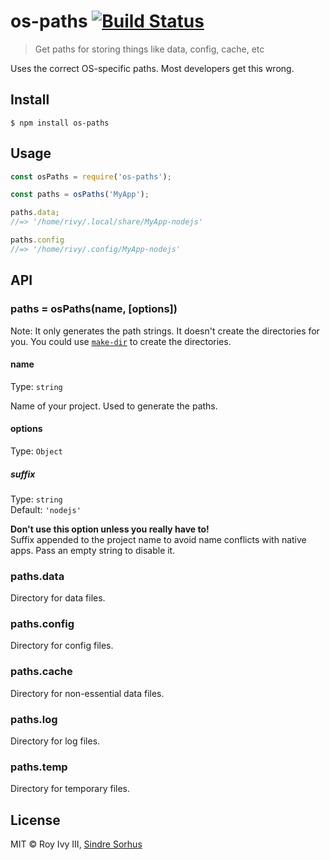 # os-paths [![Build Status](https://travis-ci.org/rivy/js.os-paths.svg?branch=master)](https://travis-ci.org/rivy/js.os-paths)

> Get paths for storing things like data, config, cache, etc

Uses the correct OS-specific paths. Most developers get this wrong.


## Install

```
$ npm install os-paths
```


## Usage

```js
const osPaths = require('os-paths');

const paths = osPaths('MyApp');

paths.data;
//=> '/home/rivy/.local/share/MyApp-nodejs'

paths.config
//=> '/home/rivy/.config/MyApp-nodejs'
```


## API

### paths = osPaths(name, [options])

Note: It only generates the path strings. It doesn't create the directories for you. You could use [`make-dir`](https://github.com/sindresorhus/make-dir) to create the directories.

#### name

Type: `string`

Name of your project. Used to generate the paths.

#### options

Type: `Object`

##### suffix

Type: `string`<br>
Default: `'nodejs'`

**Don't use this option unless you really have to!**<br>
Suffix appended to the project name to avoid name conflicts with native
apps. Pass an empty string to disable it.

### paths.data

Directory for data files.

### paths.config

Directory for config files.

### paths.cache

Directory for non-essential data files.

### paths.log

Directory for log files.

### paths.temp

Directory for temporary files.


## License

MIT © Roy Ivy III, [Sindre Sorhus](https://sindresorhus.com)
